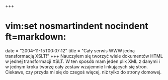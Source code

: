 +++
# vim:set nosmartindent nocindent ft=markdown:
date = "2004-11-15T00:07:12"
title = "Cały serwis WWW jedną transformacją XSLT!"
+++
Nauczyłem się tworzyć wiele dokumentów HTML w jednej transformacji XSLT. W ten
sposób mam jeden plik XML z danymi i w jednym kroku tworzę cały zestaw
wzajemnie linkujących się stron. Ciekawe, czy przyda mi się do czegoś więcej,
niż tylko do strony domowej.

